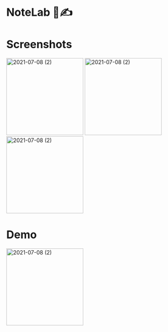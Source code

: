 # NoteLab 📔✍
# Screenshots
<img width="202" alt="2021-07-08 (2)" src="https://user-images.githubusercontent.com/69251355/140315915-5dfbe6b3-ae7f-42f8-a03e-ce1f8543bae2.gif"> <img width="202" alt="2021-07-08 (2)" src="https://user-images.githubusercontent.com/69251355/140317273-882bf8e7-9ddd-4489-96da-e97ceec48390.png"><img width="202" alt="2021-07-08 (2)" src="https://user-images.githubusercontent.com/69251355/140317260-03e3e32a-845d-4c41-b5f3-f8c1b144413d.png">


# Demo
<img width="202" alt="2021-07-08 (2)" src="https://user-images.githubusercontent.com/69251355/140317713-85361d37-9e91-4f25-9429-159810c25aa3.gif">
